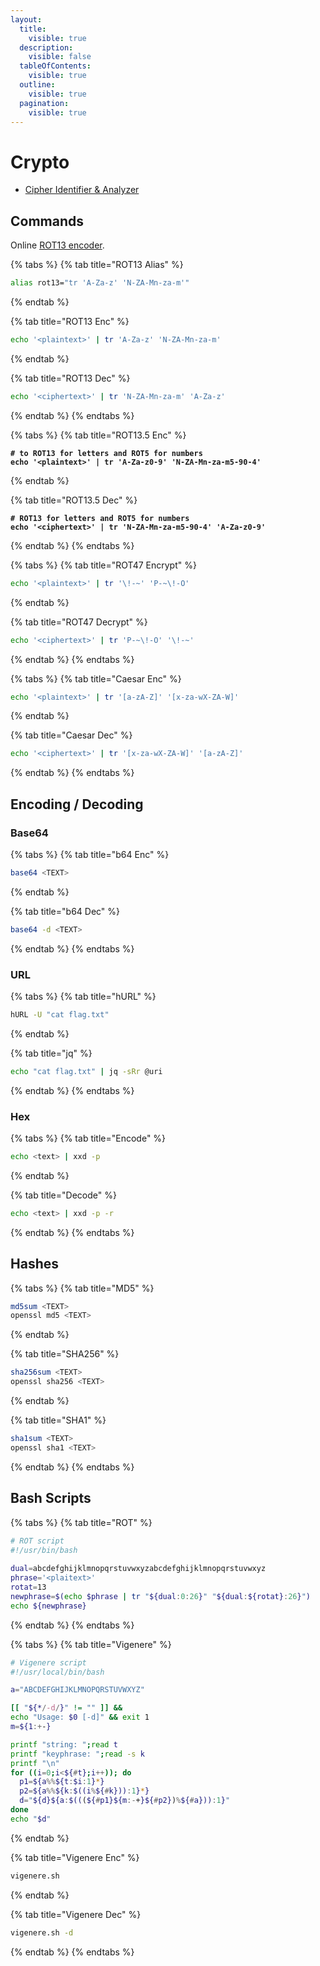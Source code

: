 ```yaml
---
layout:
  title:
    visible: true
  description:
    visible: false
  tableOfContents:
    visible: true
  outline:
    visible: true
  pagination:
    visible: true
---
```


# Crypto

* [Cipher Identifier & Analyzer](https://www.boxentriq.com/code-breaking/cipher-identifier)

## Commands

Online [ROT13 encoder](https://rot13.com/).

{% tabs %}
{% tab title="ROT13 Alias" %}
```bash
alias rot13="tr 'A-Za-z' 'N-ZA-Mn-za-m'"
```
{% endtab %}

{% tab title="ROT13 Enc" %}
```bash
echo '<plaintext>' | tr 'A-Za-z' 'N-ZA-Mn-za-m'
```
{% endtab %}

{% tab title="ROT13 Dec" %}
```bash
echo '<ciphertext>' | tr 'N-ZA-Mn-za-m' 'A-Za-z'
```
{% endtab %}
{% endtabs %}

{% tabs %}
{% tab title="ROT13.5 Enc" %}
<pre class="language-bash"><code class="lang-bash"><strong># to ROT13 for letters and ROT5 for numbers
</strong><strong>echo '&#x3C;plaintext>' | tr 'A-Za-z0-9' 'N-ZA-Mn-za-m5-90-4'
</strong></code></pre>
{% endtab %}

{% tab title="ROT13.5 Dec" %}
<pre class="language-bash"><code class="lang-bash"><strong># ROT13 for letters and ROT5 for numbers
</strong><strong>echo '&#x3C;ciphertext>' | tr 'N-ZA-Mn-za-m5-90-4' 'A-Za-z0-9'
</strong></code></pre>
{% endtab %}
{% endtabs %}

{% tabs %}
{% tab title="ROT47 Encrypt" %}
```bash
echo '<plaintext>' | tr '\!-~' 'P-~\!-O'
```
{% endtab %}

{% tab title="ROT47 Decrypt" %}
```bash
echo '<ciphertext>' | tr 'P-~\!-O' '\!-~'
```
{% endtab %}
{% endtabs %}

{% tabs %}
{% tab title="Caesar Enc" %}
```bash
echo '<plaintext>' | tr '[a-zA-Z]' '[x-za-wX-ZA-W]'
```
{% endtab %}

{% tab title="Caesar Dec" %}
```bash
echo '<ciphertext>' | tr '[x-za-wX-ZA-W]' '[a-zA-Z]'
```
{% endtab %}
{% endtabs %}

## Encoding / Decoding

### Base64

{% tabs %}
{% tab title="b64 Enc" %}
```bash
base64 <TEXT>
```
{% endtab %}

{% tab title="b64 Dec" %}
```bash
base64 -d <TEXT>
```
{% endtab %}
{% endtabs %}

### URL

{% tabs %}
{% tab title="hURL" %}
```bash
hURL -U "cat flag.txt"
```
{% endtab %}

{% tab title="jq" %}
```bash
echo "cat flag.txt" | jq -sRr @uri
```
{% endtab %}
{% endtabs %}

### Hex

{% tabs %}
{% tab title="Encode" %}
```bash
echo <text> | xxd -p
```
{% endtab %}

{% tab title="Decode" %}
```bash
echo <text> | xxd -p -r
```
{% endtab %}
{% endtabs %}

## Hashes

{% tabs %}
{% tab title="MD5" %}
```bash
md5sum <TEXT>
openssl md5 <TEXT>
```
{% endtab %}

{% tab title="SHA256" %}
```bash
sha256sum <TEXT>
openssl sha256 <TEXT>
```
{% endtab %}

{% tab title="SHA1" %}
```bash
sha1sum <TEXT>
openssl sha1 <TEXT>
```
{% endtab %}
{% endtabs %}

## Bash Scripts

{% tabs %}
{% tab title="ROT" %}
```bash
# ROT script
#!/usr/bin/bash
    
dual=abcdefghijklmnopqrstuvwxyzabcdefghijklmnopqrstuvwxyz
phrase='<plaitext>'
rotat=13
newphrase=$(echo $phrase | tr "${dual:0:26}" "${dual:${rotat}:26}")
echo ${newphrase}
```
{% endtab %}
{% endtabs %}

{% tabs %}
{% tab title="Vigenere" %}
```bash
# Vigenere script
#!/usr/local/bin/bash

a="ABCDEFGHIJKLMNOPQRSTUVWXYZ"

[[ "${*/-d/}" != "" ]] &&
echo "Usage: $0 [-d]" && exit 1
m=${1:+-}

printf "string: ";read t
printf "keyphrase: ";read -s k
printf "\n"
for ((i=0;i<${#t};i++)); do
  p1=${a%%${t:$i:1}*}
  p2=${a%%${k:$((i%${#k})):1}*}
  d="${d}${a:$(((${#p1}${m:-+}${#p2})%${#a})):1}"
done
echo "$d"
```
{% endtab %}

{% tab title="Vigenere Enc" %}
```bash
vigenere.sh
```
{% endtab %}

{% tab title="Vigenere Dec" %}
```bash
vigenere.sh -d
```
{% endtab %}
{% endtabs %}
